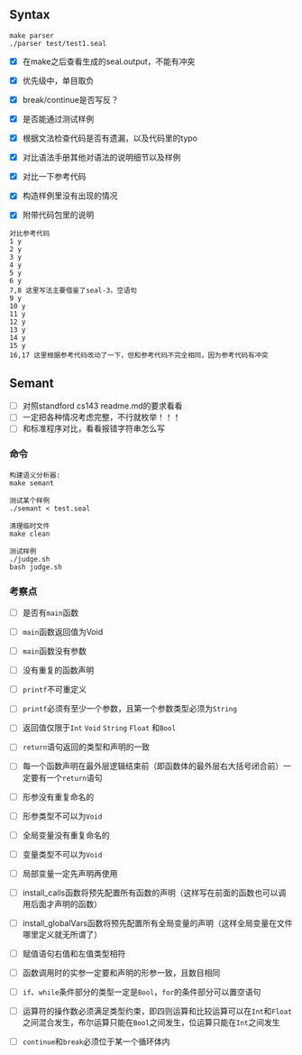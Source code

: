 ## Syntax
```
make parser
./parser test/test1.seal
```
- [x] 在make之后查看生成的seal.output，不能有冲突
- [x] 优先级中，单目取负
- [x] break/continue是否写反？
- [x] 是否能通过测试样例
- [x] 根据文法检查代码是否有遗漏，以及代码里的typo
- [x] 对比语法手册其他对语法的说明细节以及样例
- [x] 对比一下参考代码
- [x] 构造样例里没有出现的情况
- [x] 附带代码包里的说明

  
```
对比参考代码
1 y
2 y
3 y
4 y
5 y
6 y
7,8 这里写法主要借鉴了seal-3，空语句
9 y
10 y
11 y
12 y
13 y
14 y
15 y
16,17 这里根据参考代码改动了一下，但和参考代码不完全相同，因为参考代码有冲突
```

## Semant
- [ ] 对照standford cs143 readme.md的要求看看
- [ ] 一定把各种情况考虑完整，不行就枚举！！！
- [ ] 和标准程序对比，看看报错字符串怎么写

### 命令
```
构建语义分析器:
make semant

测试某个样例
./semant < test.seal

清理临时文件
make clean

测试样例
./judge.sh
bash judge.sh
```
### 考察点
* [ ] 是否有`main`函数
* [ ] `main`函数返回值为Void
* [ ] `main`函数没有参数
  
* [ ] 没有重复的函数声明
  
* [ ] `printf`不可重定义
* [ ] `printf`必须有至少一个参数，且第一个参数类型必须为`String`
  
* [ ] 返回值仅限于`Int` `Void` `String` `Float` 和`Bool`
* [ ] `return`语句返回的类型和声明的一致
* [ ] 每一个函数声明在最外层逻辑结束前（即函数体的最外层右大括号闭合前）一定要有一个`return`语句
  
* [ ] 形参没有重复命名的
* [ ] 形参类型不可以为`Void`
  
* [ ] 全局变量没有重复命名的
* [ ] 变量类型不可以为`Void`
* [ ] 局部变量一定先声明再使用
  
* [ ] install_calls函数将预先配置所有函数的声明（这样写在前面的函数也可以调用后面才声明的函数）
* [ ] install_globalVars函数将预先配置所有全局变量的声明（这样全局变量在文件哪里定义就无所谓了）
  
* [ ] 赋值语句右值和左值类型相符
* [ ] 函数调用时的实参一定要和声明的形参一致，且数目相同
* [ ] `if`、`while`条件部分的类型一定是`Bool`，`for`的条件部分可以置空语句
* [ ] 运算符的操作数必须满足类型约束，即四则运算和比较运算可以在`Int`和`Float`之间混合发生，布尔运算只能在`Bool`之间发生，位运算只能在`Int`之间发生
* [ ] `continue`和`break`必须位于某一个循环体内
